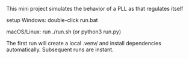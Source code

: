 This mini project simulates the behavior of a PLL as that regulates itself


setup 
Windows: double-click run.bat

macOS/Linux: run ./run.sh (or python3 run.py)

The first run will create a local .venv/ and install dependencies automatically. Subsequent runs are instant.





